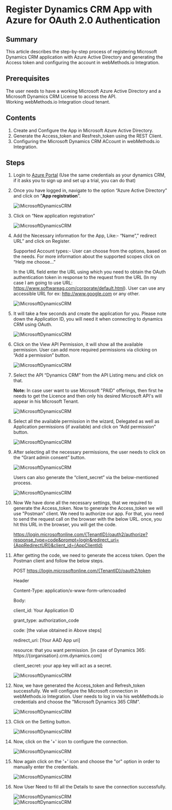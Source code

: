 # Register Dynamics CRM App with Azure for OAuth 2.0 Authentication <br/>

## Summary <br/>

  This article describes the step-by-step process of registering Microsoft Dynamics CRM application with Azure Active Directory and generating the    Access token and configuring the account in webMethods.io Integration. <br/>

## Prerequisites <br/>

The user needs to have a working Microsoft Azure Active Directory and a Microsoft Dynamics CRM License to access the API. <br/>
Working webMethods.io Integration cloud tenant.

## Contents <br/>

1. Create and Configure the App in Microsoft Azure Active Directory. <br/>
2. Generate the Access_token and Resfresh_token using the REST Client. <br/>
3. Configuring the Microsoft Dynamics CRM ACcount in webMethods.io Integration. <br/>

## Steps <br/>

  1. Login to [Azure Portal](https://portal.azure.com/) (Use the same credentials as your dynamics CRM, if it asks you to sign up and set up a trial, you can do that)
  2. Once you have logged in, navigate to the option “Azure Active Directory” and click on “**App registration**”. <br/>

       ![\MicrosoftDynamicsCRM](images/1.png) <br/>

  3. Click on “New application registration” <br/>
   
       ![\MicrosoftDynamicsCRM](images/2.png) <br/>

  4. Add the Necessary information for the App, Like:- “Name”,” redirect URL” and click on Register. <br/>
    
     Supported Account types:- User can choose from the options, based on the needs. For more information about the supported scopes click on “Help me choose…” <br/>

     In the URL field enter the URL using which you need to obtain the OAuth authentication token in response to the request from the URL (In my case I am going to use URL: https://www.softwareag.com/corporate/default.html). User can use any accessible URL for ex: http://www.google.com or any other. <br/>

       ![\MicrosoftDynamicsCRM](images/3.png) <br/>

  5. It will take a few seconds and create the application for you. Please note down the Application ID, you will need it when connecting to dynamics CRM using OAuth. <br/>

       ![\MicrosoftDynamicsCRM](images/4.png) <br/>

  6. Click on the View API Permission, it will show all the available permission. User can add more required permissions via clicking on “Add a permission” button. <br/>

       ![\MicrosoftDynamicsCRM](images/5.png) <br/>

  7. Select the API “Dynamics CRM” from the API Listing menu and click on that. <br/>

      **Note:** In case user want to use Microsoft "PAID" offerings, then first he needs to get the Licence and then only his desired Microsoft API's will appear in his Microsoft Tenant. <br/>

       ![\MicrosoftDynamicsCRM](images/6.png) <br/>

  8. Select all the available permission in the wizard, Delegated as well as Application permissions (if available) and click on “Add permission” button. <br/>

       ![\MicrosoftDynamicsCRM](images/7.png) <br/>

  9. After selecting all the necessary permissions, the user needs to click on the “Grant admin consent” button. <br/>

       ![\MicrosoftDynamicsCRM](images/8.png) <br/>

     Users can also generate the “client_secret” via the below-mentioned process. <br/>

       ![\MicrosoftDynamicsCRM](images/9.png) <br/>

  10. Now We have done all the necessary settings, that we required to generate the Access_token. Now to generate the Access_token we will use "Postman" client. We need to authorize our app. For that, you need to send the request call on the browser with the below URL. once, you hit this URL in the browser, you will get the code. <br/>

         https://login.microsoftonline.com/{TenantID}/oauth2/authorize?response_type=code&prompt=login&redirect_uri={AppRedirectURI}&client_id={AppClientId} <br/>

  11. After getting the code, we need to generate the access token. Open the Postman client and follow the below steps. <br/>

        POST https://login.microsoftonline.com/{TenantID}/oauth2/token <br/>

        Header <br/>

        Content-Type: application/x-www-form-urlencoaded <br/>

        Body: <br/>

        client_id: Your Application ID <br/>

        grant_type: authorization_code <br/>

        code: [the value obtained in Above steps] <br/>

        redirect_uri:  [Your AAD App uri] <br/>

        resource: that you want permission. [in case of Dynamics 365: https://{organisation}.crm.dynamics.com] <br/>

        client_secret: your app key will act as a secret. <br/>

       ![\MicrosoftDynamicsCRM](images/10.png) <br/>

  12. Now, we have generated the Access_token and Refresh_token successfully. We will configure the Microsoft connection in webMethods.io Integration. User needs to log in via his webMethods.io credentials and choose the "Microsoft Dynamics 365 CRM". <br/>

       ![\MicrosoftDynamicsCRM](images/11.png) <br/>

  13. Click on the Setting button. <br/>

       ![\MicrosoftDynamicsCRM](images/12.png) <br/>

  14. Now, click on the '+' icon to configure the connection. <br/>

       ![\MicrosoftDynamicsCRM](images/13.png) <br/>

  15. Now again click on the '+' icon and choose the "or" option in order to manually enter the credentials. <br/>

       ![\MicrosoftDynamicsCRM](images/14.png) <br/>

  16. Now User Need to fill all the Details to save the connection successfully. <br/>

       ![\MicrosoftDynamicsCRM](images/15.png) <br/>
       ![\MicrosoftDynamicsCRM](images/16.png) <br/>
